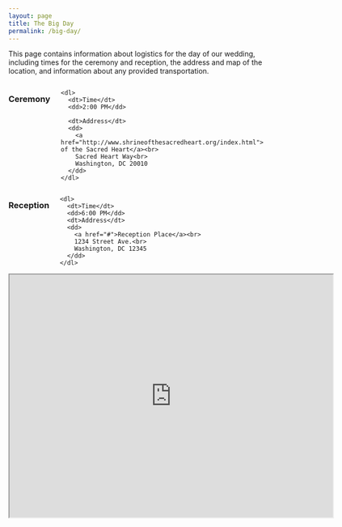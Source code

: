 ```yaml
---
layout: page
title: The Big Day
permalink: /big-day/
---
```


This page contains information about logistics for the day of our wedding, including times for the ceremony and reception, the address and map of the location, and information about any provided transportation.


<div class="row">
  <div id="ceremony" class="small-6 columns">
    <h3>Ceremony</h3>

    <dl>
      <dt>Time</dt>
      <dd>2:00 PM</dd>

      <dt>Address</dt>
      <dd>
        <a href="http://www.shrineofthesacredheart.org/index.html">Shrine of the Sacred Heart</a><br>
        Sacred Heart Way<br>
        Washington, DC 20010
      </dd>
    </dl>
  </div>

  <div id="reception" class="small-6 columns">
    <h3>Reception</h3>

    <dl>
      <dt>Time</dt>
      <dd>6:00 PM</dd>
      <dt>Address</dt>
      <dd>
        <a href="#">Reception Place</a><br>
        1234 Street Ave.<br>
        Washington, DC 12345
      </dd>
    </dl>
  </div>
</div>

<iframe src="https://www.google.com/maps/d/u/0/embed?mid=zVe7QyZsm-NM.kXhlkLxg2ZlA" width="640" height="480"></iframe>
